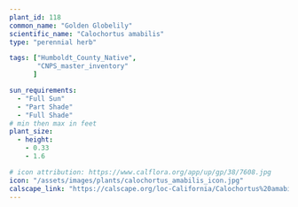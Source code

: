 ```yaml
---
plant_id: 118
common_name: "Golden Globelily"
scientific_name: "Calochortus amabilis"
type: "perennial herb"

tags: ["Humboldt_County_Native",
       "CNPS_master_inventory"
      ]

sun_requirements:
  - "Full Sun"
  - "Part Shade"
  - "Full Shade"
# min then max in feet
plant_size:
  - height: 
    - 0.33
    - 1.6

# icon attribution: https://www.calflora.org/app/up/gp/38/7608.jpg 
icon: "/assets/images/plants/calochortus_amabilis_icon.jpg" 
calscape_link: "https://calscape.org/loc-California/Calochortus%20amabilis(%20)"
---
```



